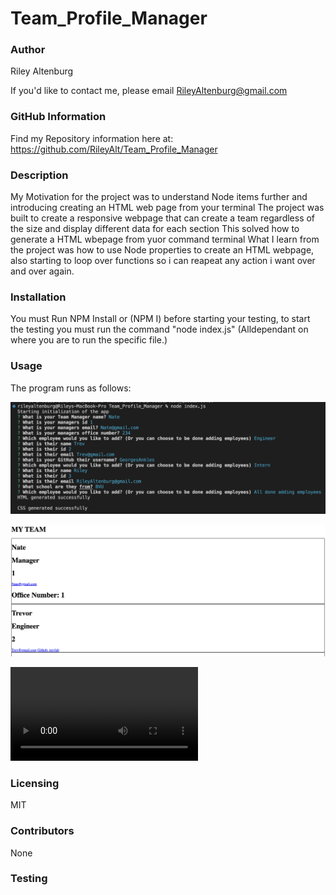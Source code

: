 # Team_Profile_Manager

### Author

Riley Altenburg

If you'd like to contact me, please email RileyAltenburg@gmail.com

### GitHub Information

Find my Repository information here at: https://github.com/RileyAlt/Team_Profile_Manager

### Description

My Motivation for the project was to understand Node items further and introducing creating an HTML web page from your terminal
The project was built to create a responsive webpage that can create a team regardless of the size and display different data for each section
This solved how to generate a HTML wbepage from yuor command terminal
What I learn from the project was how to use Node properties to create an HTML webpage, also starting to loop over functions so i can reapeat any action i want over and over again.

### Installation

You must Run NPM Install or (NPM I) before starting your testing, to start the testing you must run the command "node index.js" (Alldependant on where you are to run the specific file.)

### Usage

The program runs as follows:

![alt text](./src/Terminal_Screenshot.png)

![alt text](./src/Product_example.png)

![alt text](./src/Product_Video.mp4)

### Licensing

MIT

### Contributors

None

### Testing
